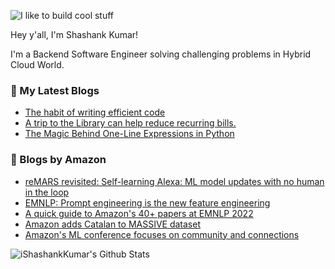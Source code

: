 ![I like to build cool stuff](https://res.cloudinary.com/dt8g3rhcy/image/upload/v1595929574/i_like_to_build_cool_shit._1_nzbwjh.png)

Hey y'all, I'm Shashank Kumar! 

I'm a Backend Software Engineer solving challenging problems in Hybrid Cloud World.

### 📕 My Latest Blogs
<!-- BLOG-POST-LIST:START -->
- [The habit of writing efficient code](https://medium.com/@ishashankkumar/the-habit-of-writing-efficient-code-153b05f04269?source=rss-d24dda280d5f------2)
- [A trip to the Library can help reduce recurring bills.](https://medium.com/swlh/a-trip-to-the-library-can-help-reduce-recurring-bills-23bca495cdf5?source=rss-d24dda280d5f------2)
- [The Magic Behind One-Line Expressions in Python](https://medium.com/swlh/the-magic-behind-one-line-expressions-in-python-816c10180c5c?source=rss-d24dda280d5f------2)
<!-- BLOG-POST-LIST:END -->

### 📕 Blogs by Amazon
<!-- AMAZON-BLOG-POST-LIST:START -->
- [reMARS revisited: Self-learning Alexa: ML model updates with no human in the loop](https://www.amazon.science/latest-news/remars-revisited-self-learning-alexa-ml-model-updates-with-no-human-in-the-loop)
- [EMNLP: Prompt engineering is the new feature engineering](https://www.amazon.science/blog/emnlp-prompt-engineering-is-the-new-feature-engineering)
- [A quick guide to Amazon&#39;s 40+ papers at EMNLP 2022](https://www.amazon.science/blog/a-quick-guide-to-amazons-40-emnlp-2022-papers)
- [Amazon adds Catalan to MASSIVE dataset](https://www.amazon.science/blog/amazon-adds-catalan-to-massive-dataset)
- [Amazon&#39;s ML conference focuses on community and connections](https://www.amazon.science/latest-news/amazons-annual-machine-learning-conference-focuses-on-community-and-connections)
<!-- AMAZON-BLOG-POST-LIST:END -->



<img align="center" alt="iShashankKumar's Github Stats" src="https://github-readme-stats.vercel.app/api?username=ishashankkumar&show_icons=true&hide_border=true" />
